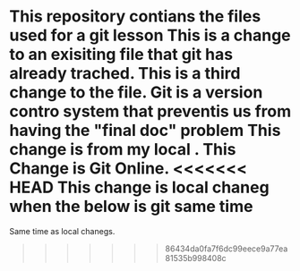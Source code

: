 This repository contians the files used for a git lesson
This is a change to an exisiting file that git has already trached.
This is a third change to the file.
Git is a version contro system that preventis us from having the "final doc" problem
This change is from my local . 
This Change is Git Online.
<<<<<<< HEAD
This change is local chaneg when the below is git same time 
=======
Same time as local chanegs.
>>>>>>> 86434da0fa7f6dc99eece9a77ea81535b998408c
